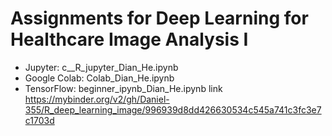 # Assignments for Deep Learning for Healthcare Image Analysis I
* Jupyter: c__R_jupyter_Dian_He.ipynb
* Google Colab: Colab_Dian_He.ipynb
* TensorFlow:  beginner_ipynb_Dian_He.ipynb
link https://mybinder.org/v2/gh/Daniel-355/R_deep_learning_image/996939d8dd426630534c545a741c3fc3e7c1703d
